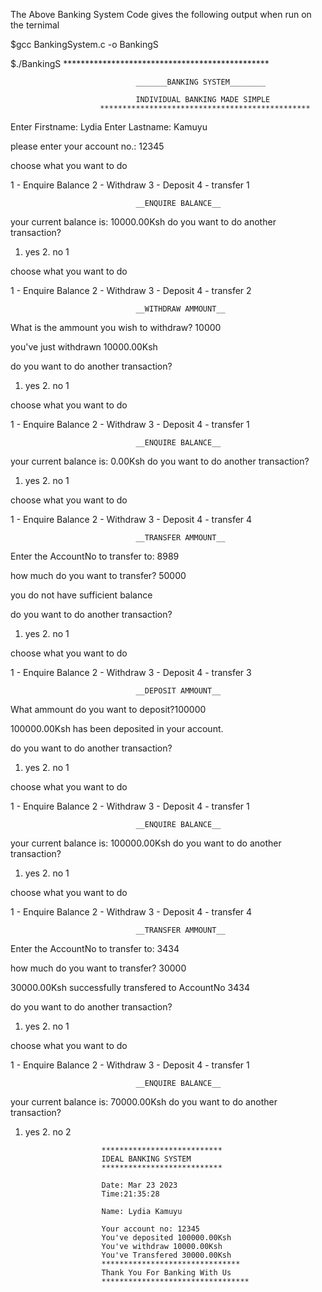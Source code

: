 The Above Banking System Code gives the following output when run on the ternimal

$gcc BankingSystem.c -o BankingS

$./BankingS
                        ***********************************************

                                _______BANKING SYSTEM________

                                INDIVIDUAL BANKING MADE SIMPLE
                        ***********************************************


                                       
Enter Firstname: Lydia
Enter Lastname: Kamuyu

please enter your account no.: 12345

choose what you want to do

1 - Enquire Balance
2 - Withdraw
3 - Deposit
4 - transfer
1

                                __ENQUIRE BALANCE__

your current balance is: 10000.00Ksh
do you want to do another transaction?
1. yes 2. no
1

choose what you want to do

1 - Enquire Balance
2 - Withdraw
3 - Deposit
4 - transfer
2

                                __WITHDRAW AMMOUNT__

What is the ammount you wish to withdraw? 10000

you've just withdrawn 10000.00Ksh

do you want to do another transaction?
1. yes 2. no
1

choose what you want to do

1 - Enquire Balance
2 - Withdraw
3 - Deposit
4 - transfer
1

                                __ENQUIRE BALANCE__

your current balance is: 0.00Ksh
do you want to do another transaction?
1. yes 2. no
1

choose what you want to do

1 - Enquire Balance
2 - Withdraw
3 - Deposit
4 - transfer
4

                                __TRANSFER AMMOUNT__

Enter the AccountNo to transfer to: 8989

how much do you want to transfer? 50000

you do not have sufficient balance

do you want to do another transaction?
1. yes 2. no
1

choose what you want to do

1 - Enquire Balance
2 - Withdraw
3 - Deposit
4 - transfer
3

                                __DEPOSIT AMMOUNT__

What ammount  do you want to deposit?100000

100000.00Ksh has been deposited in your account.

do you want to do another transaction?
1. yes 2. no
1

choose what you want to do

1 - Enquire Balance
2 - Withdraw
3 - Deposit
4 - transfer
1

                                __ENQUIRE BALANCE__

your current balance is: 100000.00Ksh
do you want to do another transaction?
1. yes 2. no
1

choose what you want to do

1 - Enquire Balance
2 - Withdraw
3 - Deposit
4 - transfer
4

                                __TRANSFER AMMOUNT__

Enter the AccountNo to transfer to: 3434

how much do you want to transfer? 30000

30000.00Ksh successfully transfered to AccountNo 3434

do you want to do another transaction?
1. yes 2. no
1

choose what you want to do

1 - Enquire Balance
2 - Withdraw
3 - Deposit
4 - transfer
1

                                __ENQUIRE BALANCE__

your current balance is: 70000.00Ksh
do you want to do another transaction?
1. yes 2. no
2

                        ***************************
                        IDEAL BANKING SYSTEM
                        ***************************

                        Date: Mar 23 2023
                        Time:21:35:28

                        Name: Lydia Kamuyu

                        Your account no: 12345
                        You've deposited 100000.00Ksh
                        You've withdraw 10000.00Ksh
                        You've Transfered 30000.00Ksh
                        *******************************
                        Thank You For Banking With Us
                        *********************************
